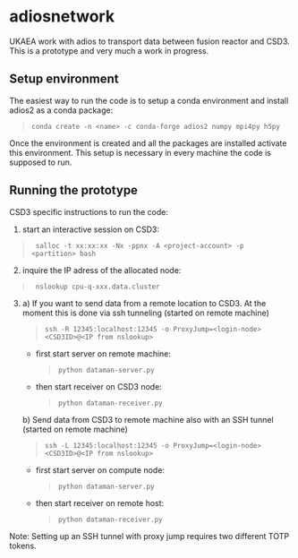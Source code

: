 # adiosnetwork
UKAEA work with adios to transport data between fusion reactor and CSD3. This is a prototype and very much a work in progress. 

## Setup environment
The easiest way to run the code is to setup a conda environment and install adios2 as a conda package:
> `conda create -n <name> -c conda-forge adios2 numpy mpi4py h5py`

Once the environment is created and all the packages are installed activate this environment. This setup is necessary in every machine the code is supposed to run. 

## Running the prototype
CSD3 specific instructions to run the code:
1. start an interactive session on CSD3:
>` salloc -t xx:xx:xx -Nx -ppnx -A <project-account> -p <partition> bash`
2. inquire the IP adress of the allocated node:
>` nslookup cpu-q-xxx.data.cluster`
3. a) If you want to send data from a remote location to CSD3. At the moment this is done via ssh tunneling (started on remote machine)
    >`ssh -R 12345:localhost:12345 -o ProxyJump=<login-node> <CSD3ID>@<IP from nslookup>`
    - first start server on remote machine: 
        >`python dataman-server.py`
    - then start receiver on CSD3 node: 
        >`python dataman-receiver.py`
        
   b) Send data from CSD3 to remote machine also with an SSH tunnel (started on remote machine)
   
    >`ssh -L 12345:localhost:12345 -o ProxyJump=<login-node> <CSD3ID>@<IP from nslookup>`
    - first start server on compute node: 
        >`python dataman-server.py`
    - then start receiver on remote host: 
        >`python dataman-receiver.py`
    
Note: Setting up an SSH tunnel with proxy jump requires two different TOTP tokens.
